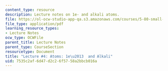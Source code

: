 ```yaml
---
content_type: resource
description: Lecture notes on 1e- and alkali atoms.
file: https://ol-ocw-studio-app-qa.s3.amazonaws.com/courses/5-80-small-molecule-spectroscopy-and-dynamics-fall-2008/7535c2af6d47d2c26f5758a2bbcb016a_04_580ln_fa08.pdf
file_type: application/pdf
learning_resource_types:
- Lecture Notes
ocw_type: OCWFile
parent_title: Lecture Notes
parent_type: CourseSection
resourcetype: Document
title: "Lecture #4: Atoms: 1e\u2013  and Alkali"
uid: 7535c2af-6d47-d2c2-6f57-58a2bbcb016a
---
```

